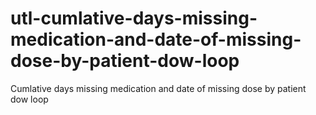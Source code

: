 # utl-cumlative-days-missing-medication-and-date-of-missing-dose-by-patient-dow-loop
Cumlative days missing medication and date of missing dose by patient dow loop 
